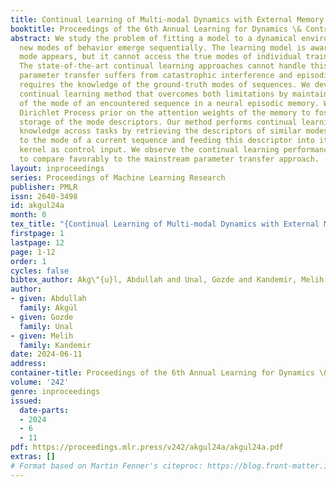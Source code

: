 ```yaml
---
title: Continual Learning of Multi-modal Dynamics with External Memory
booktitle: Proceedings of the 6th Annual Learning for Dynamics \& Control Conference
abstract: We study the problem of fitting a model to a dynamical environment when
  new modes of behavior emerge sequentially. The learning model is aware when a new
  mode appears, but it cannot access the true modes of individual training sequences.
  The state-of-the-art continual learning approaches cannot handle this setup, because
  parameter transfer suffers from catastrophic interference and episodic memory design
  requires the knowledge of the ground-truth modes of sequences. We devise a novel
  continual learning method that overcomes both limitations by maintaining a descriptor
  of the mode of an encountered sequence in a neural episodic memory. We employ a
  Dirichlet Process prior on the attention weights of the memory to foster efficient
  storage of the mode descriptors. Our method performs continual learning by transferring
  knowledge across tasks by retrieving the descriptors of similar modes of past tasks
  to the mode of a current sequence and feeding this descriptor into its transition
  kernel as control input. We observe the continual learning performance of our method
  to compare favorably to the mainstream parameter transfer approach.
layout: inproceedings
series: Proceedings of Machine Learning Research
publisher: PMLR
issn: 2640-3498
id: akgul24a
month: 0
tex_title: "{Continual Learning of Multi-modal Dynamics with External Memory}"
firstpage: 1
lastpage: 12
page: 1-12
order: 1
cycles: false
bibtex_author: Akg\"{u}l, Abdullah and Unal, Gozde and Kandemir, Melih
author:
- given: Abdullah
  family: Akgül
- given: Gozde
  family: Unal
- given: Melih
  family: Kandemir
date: 2024-06-11
address:
container-title: Proceedings of the 6th Annual Learning for Dynamics \& Control Conference
volume: '242'
genre: inproceedings
issued:
  date-parts:
  - 2024
  - 6
  - 11
pdf: https://proceedings.mlr.press/v242/akgul24a/akgul24a.pdf
extras: []
# Format based on Martin Fenner's citeproc: https://blog.front-matter.io/posts/citeproc-yaml-for-bibliographies/
---
```

